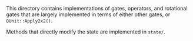 This directory contains implementations of gates, operators, and rotational
gates that are largely implemented in terms of either other gates, or
`QUnit::Apply2x2()`.

Methods that directly modify the state are implemented in `state/`.
